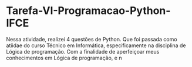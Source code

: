 # Tarefa-VI-Programacao-Python-IFCE
Nessa atividade, realizei 4 questões de Python. Que foi passada como atiidae do curso Técnico em Informática, especificamente na disciplina de Lógica de programação. Com a finalidade de aperfeiçoar meus conhecimentos em Lógica de programação, e n
